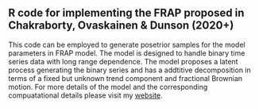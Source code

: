 ## R code for implementing the FRAP proposed in Chakraborty, Ovaskainen & Dunson (2020+)

This code can be employed to generate posetrior samples for the model parameters in FRAP model. The model is designed to handle binary 
time series data with long range dependence. The model proposes a latent process generating the binary series and has a addtitive 
decomposition in terms of a fixed but unknown trend component and fractional Brownian motion. For more details of the model and the 
corresponding compuatational details please visit my [website](https://antik015.github.io/publications/).
